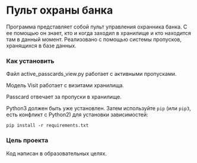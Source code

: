 # Пульт охраны банка

Программа представляет собой пульт управления охранника банка. С ее помощью он знает, кто и когда заходил в хранилище и кто находится там в данный момент. Реализовано с помощью системы пропусков, хранящихся в базе данных.

### Как установить

Файл active_passcards_view.py работает с активными пропусками.

Модель Visit работает с визитами хранилища.

Passcard отвечает за пропуски в хранилище.

Python3 должен быть уже установлен. 
Затем используйте `pip` (или `pip3`, есть конфликт с Python2) для установки зависимостей:
```
pip install -r requirements.txt
```

### Цель проекта

Код написан в образовательных целях.
